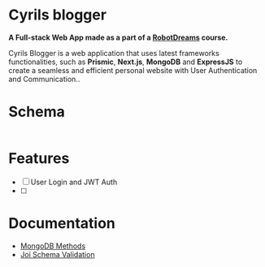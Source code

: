 # Cyrils blogger

**A Full-stack Web App made as a part of a [RobotDreams](https://github.com/nightguarder/RobotDreams.git) course.**

Cyrils Blogger is a web application that uses latest frameworks functionalities, such as **Prismic**, **Next.js**, **MongoDB** and **ExpressJS** to create a seamless and efficient personal website with User Authentication and Communication..

# Schema

![]()

# Features

- [ ] User Login and JWT Auth
- [ ] 

# Documentation

- [MongoDB Methods](https://github.com/nightguarder/DreamBlogger.git)
- [Joi Schema Validation](https://joi.dev/api/?v=17.9.1)
